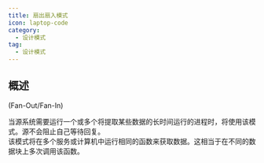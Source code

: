 ```yaml
---
title: 扇出扇入模式
icon: laptop-code
category:
  - 设计模式
tag:
  - 设计模式
---
```


## 概述

(Fan-Out/Fan-In)

当源系统需要运行一个或多个将提取某些数据的长时间运行的进程时，将使用该模式。源不会阻止自己等待回复。<br>
该模式将在多个服务或计算机中运行相同的函数来获取数据。这相当于在不同的数据块上多次调用该函数。